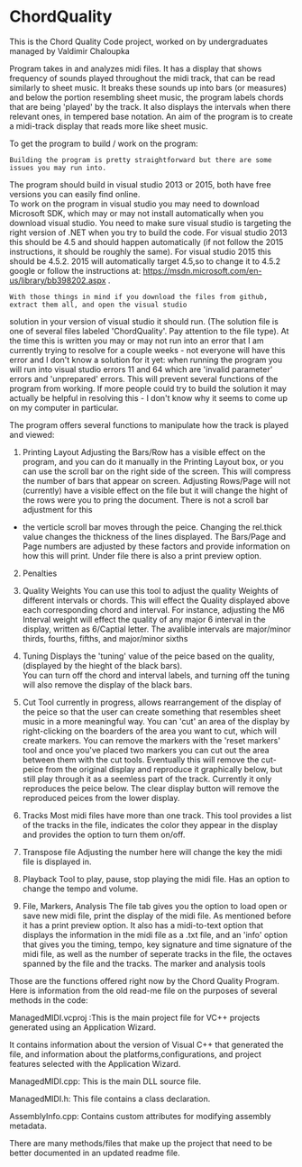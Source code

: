 # ChordQuality
This is the Chord Quality Code project, worked on by undergraduates managed by Valdimir Chaloupka

Program takes in and analyzes midi files.  It has a display that shows frequency of sounds played throughout
the midi track, that can be read similarly to sheet music.  It breaks these sounds up into bars (or measures)
and below the portion resembling sheet music, the program labels chords that are being 'played' by the track.
It also displays the intervals when there relevant ones, in tempered base notation.
An aim of the program is to create a midi-track display that reads more like sheet music.

To get the program to build / work on the program: 

	Building the program is pretty straightforward but there are some issues you may run into.
The program should build in visual studio 2013 or 2015, both have free versions you can easily find online.  
To work on the program in visual studio you may need to download Microsoft SDK, which may or may not install 
automatically when you download visual studio.  You need to make sure visual studio is targeting the right 
version of .NET when you try to build the code.  For visual studio 2013 this should be 4.5 and should happen
automatically (if not follow the 2015 instructions, it should be roughly the same).  For visual studio 2015 
this should be 4.5.2.  2015 will automatically target 4.5,so to change it to 4.5.2 google or follow the 
instructions at: https://msdn.microsoft.com/en-us/library/bb398202.aspx .

	With those things in mind if you download the files from github, extract them all, and open the visual studio
solution in your version of visual studio it should run.  (The solution file is one of several files labeled 
'ChordQuality'.  Pay attention to the file type).  At the time this is written you may or may not run into an error that
I am currently trying to resolve for a couple weeks - not everyone will have this error and I don't know a 
solution for it yet: when running the program you will run into visual studio errors 11 and 64 which are 
'invalid parameter' errors and 'unprepared' errors.  This will prevent several functions of the program from 
working.  If more people could try to build the solution it may actually be helpful in resolving this - I don't
know why it seems to come up on my computer in particular.

The program offers several functions to manipulate how the track is played and viewed:

1) Printing Layout
	Adjusting the Bars/Row has a visible effect on the program, and you can do it manually in the Printing
Layout box, or you can use the scroll bar on the right side of the screen.  This will compress the number of
bars that appear on screen.  Adjusting Rows/Page will not (currently) have a visible effect on the file but it
will change the hight of the rows were you to pring the document.  There is not a scroll bar adjustment for this
- the verticle scroll bar moves through the peice.  Changing the rel.thick value changes the thickness of the lines
displayed.  The Bars/Page and Page numbers are adjusted by these factors and provide information on how this will print.
Under file there is also a print preview option.

2) Penalties
3) Quality Weights
	You can use this tool to adjust the quality Weights of different intervals or chords.  This will effect the 
Quality displayed above each corresponding chord and interval.  For instance, adjusting the M6 Interval weight will
effect the quality of any major 6 interval in the display, written as 6/Captial letter.  The avalible intervals are 
major/minor thirds, fourths, fifths, and major/minor sixths

4) Tuning
	Displays the 'tuning' value of the peice based on the quality, (displayed by the hieght of the black bars).  
You can turn off the chord and interval labels, and turning off the tuning will also remove the display of the black
bars.

5) Cut
	Tool currently in progress, allows rearrangement of the display of the peice so that the user can create 
something that resembles sheet music in a more meaningful way.  You can 'cut' an area of the display by right-clicking
on the boarders of the area you want to cut, which will create markers.  You can remove the markers with the 'reset
markers' tool and once you've placed two markers you can cut out the area between them with the cut tools.  Eventually
this will remove the cut-peice from the original display and reproduce it graphically below, but still play through it 
as a seemless part of the track.  Currently it only reproduces the peice below.  The clear display button will remove 
the reproduced peices from the lower display.

6) Tracks
	Most midi files have more than one track.  This tool provides a list of the tracks in the file, indicates the 
color they appear in the display and provides the option to turn them on/off. 

7) Transpose file
	Adjusting the number here will change the key the midi file is displayed in.

8) Playback
	Tool to play, pause, stop playing the midi file.  Has an option to change the tempo and volume.

9) File, Markers, Analysis
	The file tab gives you the option to load open or save new midi file, print the display of the midi file.  As
mentioned before it has a print preview option.  It also has a midi-to-text option that displays the information in
the midi file as a .txt file, and an 'info' option that gives you the timing, tempo, key signature and time signature
of the midi file, as well as the number of seperate tracks in the file, the octaves spanned by the file and the tracks. 
The marker and analysis tools 

Those are the functions offered right now by the Chord Quality Program.  Here is information from the old read-me file
on the purposes of several methods in the code:

ManagedMIDI.vcproj
 :This is the main project file for VC++ projects generated using an Application Wizard. 
    
It contains information about the version of Visual C++ that generated the file, and 
information about the platforms,configurations, and project features selected with the
 Application Wizard.

ManagedMIDI.cpp: This is the main DLL source file.

ManagedMIDI.h: This file contains a class declaration.

AssemblyInfo.cpp: Contains custom attributes for modifying assembly metadata.

There are many methods/files that make up the project that need to be better documented in an updated readme file.  
	
